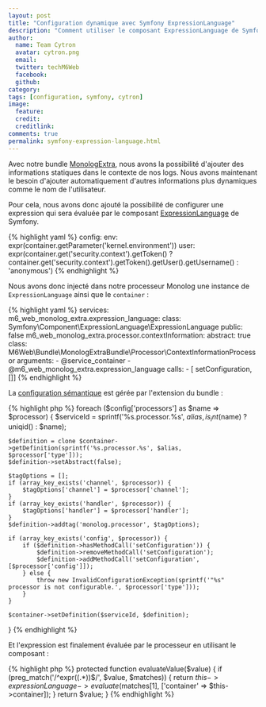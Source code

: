 ```yaml
---
layout: post
title: "Configuration dynamique avec Symfony ExpressionLanguage"
description: "Comment utiliser le composant ExpressionLanguage de Symfony pour rendre dynamique la configuration."
author:
  name: Team Cytron
  avatar: cytron.png
  email:
  twitter: techM6Web
  facebook:
  github:
category:
tags: [configuration, symfony, cytron]
image:
  feature:
  credit:
  creditlink:
comments: true
permalink: symfony-expression-language.html
---
```


Avec notre bundle [MonologExtra](http://github.com/M6Web/MonologExtraBundle), nous avons la possibilité d'ajouter des informations statiques dans le contexte de nos logs.
Nous avons maintenant le besoin d'ajouter automatiquement d'autres informations plus dynamiques comme le nom de l'utilisateur.

Pour cela, nous avons donc ajouté la possibilité de configurer une expression qui sera évaluée par le composant [ExpressionLanguage](http://symfony.com/doc/current/components/expression_language/index.html) de Symfony.

{% highlight yaml %}
config:
    env: expr(container.getParameter('kernel.environment'))
    user: expr(container.get('security.context').getToken() ? container.get('security.context').getToken().getUser().getUsername() : 'anonymous')
{% endhighlight %}

Nous avons donc injecté dans notre processeur Monolog une instance de `ExpressionLanguage` ainsi que le `container` :

{% highlight yaml %}
services:
  m6_web_monolog_extra.expression_language:
    class: Symfony\Component\ExpressionLanguage\ExpressionLanguage
    public: false
  m6_web_monolog_extra.processor.contextInformation:
    abstract: true
    class: M6Web\Bundle\MonologExtraBundle\Processor\ContextInformationProcessor
    arguments:
      - @service_container
      - @m6_web_monolog_extra.expression_language
    calls:
      - [ setConfiguration, []]
{% endhighlight %}

La [configuration sémantique](http://symfony.com/fr/doc/current/cookbook/bundles/extension.html) est gérée par l'extension du bundle :

{% highlight php %}
foreach ($config['processors'] as $name => $processor) {
    $serviceId = sprintf('%s.processor.%s', $alias, is_int($name) ? uniqid() : $name);

    $definition = clone $container->getDefinition(sprintf('%s.processor.%s', $alias, $processor['type']));
    $definition->setAbstract(false);

    $tagOptions = [];
    if (array_key_exists('channel', $processor)) {
        $tagOptions['channel'] = $processor['channel'];
    }
    if (array_key_exists('handler', $processor)) {
        $tagOptions['handler'] = $processor['handler'];
    }
    $definition->addtag('monolog.processor', $tagOptions);

    if (array_key_exists('config', $processor)) {
        if ($definition->hasMethodCall('setConfiguration')) {
            $definition->removeMethodCall('setConfiguration');
            $definition->addMethodCall('setConfiguration', [$processor['config']]);
        } else {
            throw new InvalidConfigurationException(sprintf('"%s" processor is not configurable.', $processor['type']));
        }
    }

    $container->setDefinition($serviceId, $definition);
}
{% endhighlight %}

Et l'expression est finalement évaluée par le processeur en utilisant le composant :

{% highlight php %}
protected function evaluateValue($value)
{
    if (preg_match('/^expr\((.*)\)$/', $value, $matches)) {
        return $this->expressionLanguage->evaluate($matches[1], ['container' => $this->container]);
    }
    return $value;
}
{% endhighlight %}
